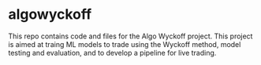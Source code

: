 # algowyckoff

This repo contains code and files for the Algo Wyckoff project. This project is aimed at traing ML models to trade using the Wyckoff method, model testing and evaluation, and to develop a pipeline for live trading.
